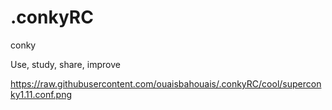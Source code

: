 # .conkyRC

conky

Use, study, share, improve

https://raw.githubusercontent.com/ouaisbahouais/.conkyRC/cool/superconky1.11.conf.png
